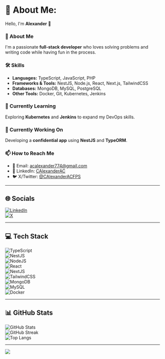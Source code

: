 # 💫 About Me:
Hello, I'm **Alexander** 👋  

### 🚀 About Me  
I'm a passionate **full-stack developer** who loves solving problems and writing code while having fun in the process.  

### 🛠 Skills  
- **Languages:** TypeScript, JavaScript, PHP  
- **Frameworks & Tools:** NestJS, Node.js, React, Next.js, TailwindCSS  
- **Databases:** MongoDB, MySQL, PostgreSQL  
- **Other Tools:** Docker, Git, Kubernetes, Jenkins  

### 🌱 Currently Learning  
Exploring **Kubernetes** and **Jenkins** to expand my DevOps skills.  

### 💼 Currently Working On  
Developing a **confidential app** using **NestJS** and **TypeORM**.  

### 📫 How to Reach Me  
- 📧 Email: [acalexander774@gmail.com](mailto:acalexander774@gmail.com)  
- 💬 LinkedIn: [CAlexanderAC](https://www.linkedin.com/in/calexanderac/)  
- 🐦 X/Twitter: [@CAlexanderACFPS](https://x.com/CAlexanderACFPS)  

---

## 🌐 Socials  
[![LinkedIn](https://img.shields.io/badge/LinkedIn-blue?style=for-the-badge&logo=linkedin&logoColor=white)](https://www.linkedin.com/in/calexanderac/)  
[![X](https://img.shields.io/badge/X-black?style=for-the-badge&logo=X&logoColor=white)](https://x.com/CAlexanderACFPS)  

---

## 💻 Tech Stack  
![TypeScript](https://img.shields.io/badge/typescript-%23007ACC.svg?style=for-the-badge&logo=typescript&logoColor=white)  
![NestJS](https://img.shields.io/badge/nestjs-%23E0234E.svg?style=for-the-badge&logo=nestjs&logoColor=white)  
![NodeJS](https://img.shields.io/badge/node.js-6DA55F?style=for-the-badge&logo=node.js&logoColor=white)  
![React](https://img.shields.io/badge/react-%2320232a.svg?style=for-the-badge&logo=react&logoColor=%2361DAFB)  
![NextJS](https://img.shields.io/badge/Next-black?style=for-the-badge&logo=next.js&logoColor=white)  
![TailwindCSS](https://img.shields.io/badge/tailwindcss-%2338B2AC.svg?style=for-the-badge&logo=tailwind-css&logoColor=white)  
![MongoDB](https://img.shields.io/badge/MongoDB-%234ea94b.svg?style=for-the-badge&logo=mongodb&logoColor=white)  
![MySQL](https://img.shields.io/badge/mysql-%2300000f.svg?style=for-the-badge&logo=mysql&logoColor=white)  
![Docker](https://img.shields.io/badge/docker-%230db7ed.svg?style=for-the-badge&logo=docker&logoColor=white)  

---

## 📊 GitHub Stats  
![GitHub Stats](https://github-readme-stats.vercel.app/api?username=acalexanderac&theme=dark&hide_border=false&include_all_commits=false&count_private=false)  
![GitHub Streak](https://github-readme-streak-stats.herokuapp.com/?user=acalexanderac&theme=dark&hide_border=false)  
![Top Langs](https://github-readme-stats.vercel.app/api/top-langs/?username=acalexanderac&theme=dark&hide_border=false&include_all_commits=false&count_private=false&layout=compact)  

---

[![](https://visitcount.itsvg.in/api?id=acalexanderac&icon=0&color=0)](https://visitcount.itsvg.in)  

<!-- Proudly created with GPRM ( https://gprm.itsvg.in ) -->
